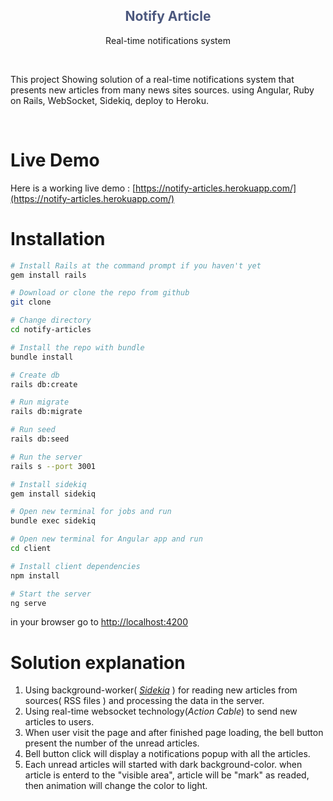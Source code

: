 <h2 align="center" style="color:#4c587e">Notify Article</h2>
<p align="center"> Real-time notifications system<p>
<br/>
<p>This project Showing solution of a real-time notifications system that presents new articles from many news sites sources.
using Angular, Ruby on Rails, WebSocket, Sidekiq, deploy to Heroku.</p>
<br/>

# Live Demo
Here is a working live demo : [https://notify-articles.herokuapp.com/](https://notify-articles.herokuapp.com/)

# Installation

```bash
# Install Rails at the command prompt if you haven't yet
gem install rails

# Download or clone the repo from github
git clone 

# Change directory
cd notify-articles

# Install the repo with bundle
bundle install

# Create db
rails db:create

# Run migrate
rails db:migrate

# Run seed
rails db:seed

# Run the server
rails s --port 3001

# Install sidekiq
gem install sidekiq

# Open new terminal for jobs and run
bundle exec sidekiq 

# Open new terminal for Angular app and run
cd client

# Install client dependencies
npm install 

# Start the server
ng serve

```
in your browser go to [http://localhost:4200](http://localhost:4200) 



# Solution  explanation

1. Using background-worker( <a href="https://github.com/mperham/sidekiq" style="font-style:italic;">Sidekiq</a> ) for reading new articles from sources( RSS files ) and processing the data in the server.
2. Using real-time websocket technology(<span style="font-style:italic;">Action Cable</span>) to send new articles to users.
3. When user visit the page and after finished page loading, the bell button present the number of the unread articles.
4. Bell button click will display a notifications popup with all the articles.
5. Each unread articles will started with dark background-color. when article is enterd to the "visible  area", article will be "mark" as readed, then animation will change the color to light.

<p >
<br/>

